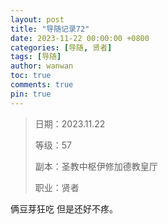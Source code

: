 ```yaml
---
layout: post
title: "导随记录72"
date: 2023-11-22 00:00:00 +0800
categories: [导随, 贤者]
tags: [导随]
author: wanwan
toc: true
comments: true
pin: true
---
```

> 日期：2023.11.22
>
> 等级：57
>
> 副本：圣教中枢伊修加德教皇厅
>
> 职业：贤者

俩豆芽狂吃 但是还好不疼。